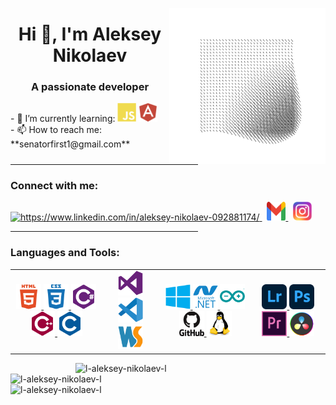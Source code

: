<p>
    <img align="right" src="/ICONS/AVA.gif" alt="ava" height="250px" width="250px">
</p>
<h1 align="center">Hi 👋, I'm Aleksey Nikolaev</h1>
<h3 align="center">A passionate developer</h3>
<p>
    - 🌱 I’m currently learning:
    <img src="ICONS/JS.svg" alt="JavaScript" height="30" width="30"/>
    <img src="ICONS/Angular.svg" alt="Angular" height="30" width="30"/>
    <br>
    - 📫 How to reach me:<br>
    **senatorfirst1@gmail.com**
</p>
<hr align="left" width="300px">
<h3>Connect with me:</h3>
<p>
    <a href="https://linkedin.com/in/https://www.linkedin.com/in/aleksey-nikolaev-092881174/" target="blank">
        <img src="https://raw.githubusercontent.com/rahuldkjain/github-profile-readme-generator/master/src/images/icons/Social/linked-in-alt.svg"
             alt="https://www.linkedin.com/in/aleksey-nikolaev-092881174/" height="30" width="30" />
    </a>&nbsp;
    <a href="mailto:senatorfirst1@gmail.com" target="_blank">
        <img src="/ICONS/Gmail.svg" alt="Gmail" height="30" width="30">
    </a>&nbsp;
    <a href="https://www.instagram.com/mister.nikolson/" target="_blank">
        <img src="/ICONS/Insta.svg" alt="Instagram" height="30" width="30"/>
    </a>
</p>
<hr align="left" width="300px">
<h3>Languages and Tools:</h3>
<table width="100px">
    <tr>
        <td align="center">
            <a href="https://www.w3.org/html/" target="_blank" rel="noreferrer">
                <img src="/ICONS/HTML5.svg" alt="html5" width="40" height="40" />
            </a>
            <a href="https://www.w3schools.com/css/" target="_blank" rel="noreferrer">
                <img src="/ICONS/CSS3.svg" alt="css3" width="40" height="40" />
            </a>
            <a href="https://www.w3schools.com/cs/" target="_blank" rel="noreferrer">
                <img src="/ICONS/CCharp.svg" alt="csharp" width="40" height="40" />
            </a>
            <a href="https://www.w3schools.com/cpp/" target="_blank" rel="noreferrer">
                <img src="/ICONS/CPP.svg" alt="cplusplus" width="40" height="40" />
            </a>
            <a href="https://www.cprogramming.com/" target="_blank" rel="noreferrer">
                <img src="/ICONS/C.svg" alt="c" width="40" height="40" />
            </a>
        </td>
        <td align="center">
            <a href="https://visualstudio.microsoft.com/" target="_blank" rel="noreferrer">
                <img src="/ICONS/VS.svg" alt="c" width="40" height="40" />
            </a>
            <a href="https://code.visualstudio.com/" target="_blank" rel="noreferrer">
                <img src="/ICONS/VSCode.svg" alt="c" width="40" height="40" />
            </a>
            <a href="https://www.jetbrains.com/webstorm/" target="_blank" rel="noreferrer">
                <img src="/ICONS/WebStorm.svg" alt="c" width="40" height="40" />
            </a>
        </td>
        <td align="center">
            <a href="https://www.microsoft.com/en-us/windows" target="_blank" rel="noreferrer">
                <img src="/ICONS/Windows.svg" alt="Windows" width="40" height="40" />
            </a>
            <a href="https://dotnet.microsoft.com/" target="_blank" rel="noreferrer">
                <img src="/ICONS/DotNet.svg" alt="dotnet" width="40" height="40" />
            </a>
            <a href="https://www.arduino.cc/" target="_blank" rel="noreferrer">
                <img src="/ICONS/Arduino.svg" alt="arduino" width="40" height="40" />
            </a>
            <a href="https://github.com/l-Aleksey-Nikolaev-l/" target="_blank" rel="noreferrer">
                <img src="/ICONS/GitHub.svg" alt="git" width="40" height="40" />
            </a>
            <a href="https://www.linux.org/" target="_blank" rel="noreferrer">
                <img src="/ICONS/Linux.svg" alt="linux" width="40" height="40" />
            </a>
        </td>
        <td align="center">
            <a href="https://lightroom.adobe.com/" target="_blank" rel="noreferrer">
                <img src="/ICONS/LR.svg" alt="LightRoom" width="40" height="40" />
            </a>
            <a href="https://www.photoshop.com/en" target="_blank" rel="noreferrer">
                <img src="/ICONS/PS.svg" alt="photoshop" width="40" height="40" />
            </a>
            <a href="https://www.adobe.com/products/premiere.html" target="_blank" rel="noreferrer">
                <img src="/ICONS/PR.svg" alt="Premiere Pro" width="40" height="40" />
            </a>
            <a href="https://www.blackmagicdesign.com/products/davinciresolve" target="_blank" rel="noreferrer">
                <img src="/ICONS/DaVinci.svg" alt="DaVinci Resolve" width="40" height="40" />
            </a>
        </td>
    </tr>
</table>
<p>
    <img align="right" width="400px" src="https://github-readme-stats.vercel.app/api/top-langs?username=l-aleksey-nikolaev-l&show_icons=true&locale=en&layout=compact" alt="l-aleksey-nikolaev-l" />
    <img align="left" width="400px" src="https://github-readme-streak-stats.herokuapp.com/?user=l-aleksey-nikolaev-l&" alt="l-aleksey-nikolaev-l" />
</p>
<p>
    <img align="left" width="400px" src="https://github-readme-stats.vercel.app/api?username=l-aleksey-nikolaev-l&show_icons=true&locale=en" alt="l-aleksey-nikolaev-l" />
</p>
